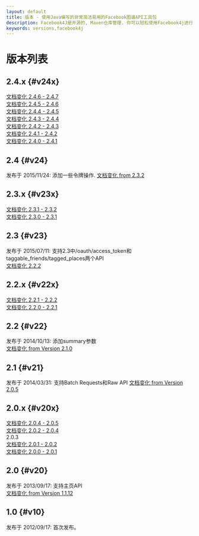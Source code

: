 ```yaml
---
layout: default
title: 版本 - 使用Java编写的非常简洁易用的Facebook图谱API工具包
description: Facebook4J是开源的, Maven仓库管理. 你可以轻松使用Facebook4j进行Facebook图谱API开发
keywords: versions,facebook4j
---
```

# 版本列表

## 2.4.x {#v24x}
[文档变化 2.4.6 - 2.4.7](/oldjavadocs/2.4.6-2.4.7/changes.html)  
[文档变化 2.4.5 - 2.4.6](/oldjavadocs/2.4.5-2.4.6/changes.html)  
[文档变化 2.4.4 - 2.4.5](/oldjavadocs/2.4.4-2.4.5/changes.html)  
[文档变化 2.4.3 - 2.4.4](/oldjavadocs/2.4.3-2.4.4/changes.html)  
[文档变化 2.4.2 - 2.4.3](/oldjavadocs/2.4.2-2.4.3/changes.html)  
[文档变化 2.4.1 - 2.4.2](/oldjavadocs/2.4.1-2.4.2/changes.html)  
[文档变化 2.4.0 - 2.4.1](/oldjavadocs/2.4.0-2.4.1/changes.html)

## 2.4 {#v24}
发布于 2015/11/24: 添加一些令牌操作.
[文档变化 from 2.3.2](/oldjavadocs/2.3.2-2.4.0/changes.html)  

## 2.3.x {#v23x}
[文档变化 2.3.1 - 2.3.2](/oldjavadocs/2.3.1-2.3.2/changes.html)  
[文档变化 2.3.0 - 2.3.1](/oldjavadocs/2.3.0-2.3.1/changes.html)

## 2.3 {#v23}
发布于 2015/07/11: 支持2.3中/oauth/access_token和taggable_friends/tagged_places两个API  
[文档变化 2.2.2](/oldjavadocs/2.2.2-2.3.0/changes.html)

## 2.2.x {#v22x}
[文档变化 2.2.1 - 2.2.2](/oldjavadocs/2.2.1-2.2.2/changes.html)  
[文档变化 2.2.0 - 2.2.1](/oldjavadocs/2.2.0-2.2.1/changes.html)

## 2.2 {#v22}
发布于 2014/10/13: 添加summary参数  
[文档变化 from Version 2.1.0](/oldjavadocs/2.1.0-2.2.0/changes.html)

## 2.1 {#v21}
发布于 2014/03/31: 支持Batch Requests和Raw API 
[文档变化 from Version 2.0.5](/oldjavadocs/2.0.5-2.1.0/changes.html)

## 2.0.x {#v20x}
[文档变化 2.0.4 - 2.0.5](/oldjavadocs/2.0.4-2.0.5/changes.html)  
[文档变化 2.0.2 - 2.0.4](/oldjavadocs/2.0.2-2.0.4/changes.html)  
2.0.3  
[文档变化 2.0.1 - 2.0.2](/oldjavadocs/2.0.1-2.0.2/changes.html)  
[文档变化 2.0.0 - 2.0.1](/oldjavadocs/2.0.0-2.0.1/changes.html)

## 2.0 {#v20}
发布于 2013/09/17: 支持主页API  
[文档变化 from Version 1.1.12](/oldjavadocs/1.1.12-2.0.0/changes.html)

## 1.0 {#v10}
发布于 2012/09/17: 首次发布。
